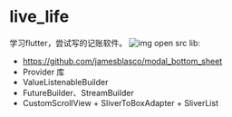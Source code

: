 # live_life
学习flutter，尝试写的记账软件。
![img](https://github.com/kingty/live_life/blob/master/screen.gif)
open src lib:

- https://github.com/jamesblasco/modal_bottom_sheet
- Provider 库
- ValueListenableBuilder
- FutureBuilder、StreamBuilder
- CustomScrollView + SliverToBoxAdapter + SliverList